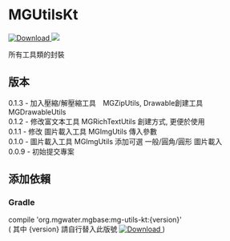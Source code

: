 # MGUtilsKt
[ ![Download](https://api.bintray.com/packages/water/mgbase/mg-utils-kt/images/download.svg) ](https://bintray.com/water/mgbase/mg-utils-kt/_latestVersion) 
![](https://img.shields.io/badge/language-kotlin-orange.svg)  

所有工具類的封裝

## 版本  
0.1.3 - 加入壓縮/解壓縮工具　MGZipUtils, Drawable創建工具　MGDrawableUtils  
0.1.2 - 修改富文本工具 MGRichTextUtils 創建方式, 更便於使用  
0.1.1 - 修改 圖片載入工具 MGImgUtils 傳入參數  
0.1.0 - 圖片載入工具 MGImgUtils 添加可選 一般/圓角/圓形 圖片載入  
0.0.9 - 初始提交專案  

## 添加依賴  

### Gradle  
compile 'org.mgwater.mgbase:mg-utils-kt:{version}'  
( 其中 {version} 請自行替入此版號 [ ![Download](https://api.bintray.com/packages/water/mgbase/mg-utils-kt/images/download.svg) ](https://bintray.com/water/mgbase/mg-utils-kt/_latestVersion) )
